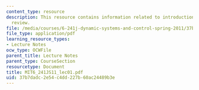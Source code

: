 ```yaml
---
content_type: resource
description: This resource contains information related to introduction, linear algebra
  review.
file: /media/courses/6-241j-dynamic-systems-and-control-spring-2011/37b7dadc2e54c4dd227b60ac24489b3e_MIT6_241JS11_lec01.pdf
file_type: application/pdf
learning_resource_types:
- Lecture Notes
ocw_type: OCWFile
parent_title: Lecture Notes
parent_type: CourseSection
resourcetype: Document
title: MIT6_241JS11_lec01.pdf
uid: 37b7dadc-2e54-c4dd-227b-60ac24489b3e
---
```

